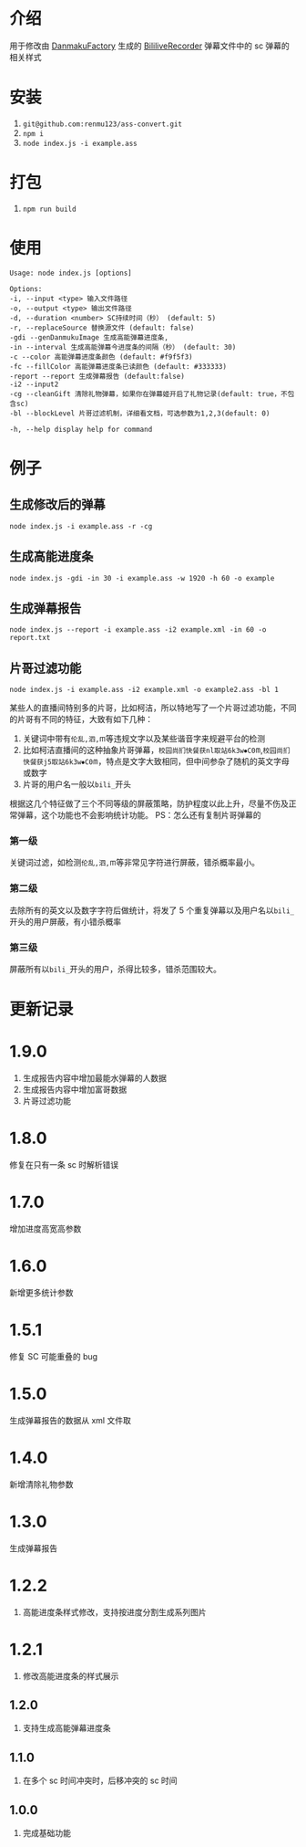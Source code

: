 # 介绍

用于修改由 [DanmakuFactory](https://github.com/hihkm/DanmakuFactory) 生成的 [BililiveRecorder](https://github.com/BililiveRecorder/BililiveRecorder) 弹幕文件中的 sc 弹幕的相关样式

# 安装

1. `git@github.com:renmu123/ass-convert.git`
2. `npm i`
3. `node index.js -i example.ass`

# 打包

1. `npm run build`

# 使用

```
Usage: node index.js [options]

Options:
-i, --input <type> 输入文件路径
-o, --output <type> 输出文件路径
-d, --duration <number> SC持续时间（秒） (default: 5)
-r, --replaceSource 替换源文件 (default: false)
-gdi --genDanmukuImage 生成高能弹幕进度条,
-in --interval 生成高能弹幕今进度条的间隔（秒） (default: 30)
-c --color 高能弹幕进度条颜色 (default: #f9f5f3)
-fc --fillColor 高能弹幕进度条已读颜色 (default: #333333)
-report --report 生成弹幕报告 (default:false)
-i2 --input2
-cg --cleanGift 清除礼物弹幕，如果你在弹幕姬开启了礼物记录(default: true，不包含sc)
-bl --blockLevel 片哥过滤机制，详细看文档，可选参数为1,2,3(default: 0)

-h, --help display help for command

```

# 例子

## 生成修改后的弹幕

`node index.js -i example.ass -r -cg`

## 生成高能进度条

`node index.js -gdi -in 30 -i example.ass -w 1920 -h 60 -o example`

## 生成弹幕报告

`node index.js --report -i example.ass -i2 example.xml -in 60 -o report.txt`

## 片哥过滤功能

`node index.js -i example.ass -i2 example.xml -o example2.ass -bl 1`

某些人的直播间特别多的片哥，比如柯洁，所以特地写了一个片哥过滤功能，不同的片哥有不同的特征，大致有如下几种：

1. 关键词中带有`伦乱,泗,𐊿`等违规文字以及某些谐音字来规避平台的检测
2. 比如柯洁直播间的这种抽象片哥弹幕，`校园尚扪快餐获nl取站6k3w⦁C0𖬪`,`校园尚扪快餐获j5取站6k3w⦁C0𖬪`，特点是文字大致相同，但中间参杂了随机的英文字母或数字
3. 片哥的用户名一般以`bili_`开头

根据这几个特征做了三个不同等级的屏蔽策略，防护程度以此上升，尽量不伤及正常弹幕，这个功能也不会影响统计功能。
PS：怎么还有复制片哥弹幕的

### 第一级

关键词过滤，如检测`伦乱,泗,𐊿`等非常见字符进行屏蔽，错杀概率最小。

### 第二级

去除所有的英文以及数字字符后做统计，将发了 5 个重复弹幕以及用户名以`bili_`开头的用户屏蔽，有小错杀概率

### 第三级

屏蔽所有以`bili_`开头的用户，杀得比较多，错杀范围较大。

# 更新记录

# 1.9.0

1. 生成报告内容中增加最能水弹幕的人数据
2. 生成报告内容中增加富哥数据
3. 片哥过滤功能

# 1.8.0

修复在只有一条 sc 时解析错误

# 1.7.0

增加进度高宽高参数

# 1.6.0

新增更多统计参数

# 1.5.1

修复 SC 可能重叠的 bug

# 1.5.0

生成弹幕报告的数据从 xml 文件取

# 1.4.0

新增清除礼物参数

# 1.3.0

生成弹幕报告

# 1.2.2

1. 高能进度条样式修改，支持按进度分割生成系列图片

# 1.2.1

1. 修改高能进度条的样式展示

## 1.2.0

1. 支持生成高能弹幕进度条

## 1.1.0

1. 在多个 sc 时间冲突时，后移冲突的 sc 时间

## 1.0.0

1. 完成基础功能
